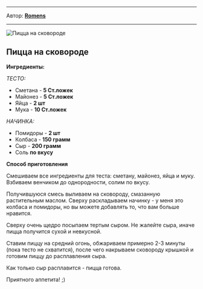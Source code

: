 ----------
Автор: **[Romens](https://github.com/Romens)**

----------

![Пицца на сковороде](https://github.com/Romens/CookBook/tree/master/CookBook/%D0%92%D1%8B%D0%BF%D0%B5%D1%87%D0%BA%D0%B0/_image/pizza_na_scovorode.jpg)

## Пицца на сковороде ##
**Ингредиенты:**

*ТЕСТО:*

- Сметана - **5 Ст.ложек**
- Майонез - **5 Ст.ложек**
- Яйца - **2 шт**
- Мука - **10 Ст.ложек**

*НАЧИНКА:*

- Помидоры - **2 шт**
- Колбаса - **150 грамм**
- Сыр - **200 грамм**
- Соль **по вкусу**

**Способ приготовления**

Смешиваем все ингредиенты для теста: сметану, майонез, яйца и муку. Взбиваем венчиком до однородности, солим по вкусу.

Получившуюся смесь выливаем на сковороду, смазанную растительным маслом. Сверху раскладываем начинку - у меня это колбаса и помидоры, но вы можете добавлять то, что вам больше нравится.

Сверху очень щедро посыпаем тертым сыром. Не жалейте сыра, иначе пицца получится сухой и невкусной.

Ставим пиццу на средний огонь, обжариваем примерно 2-3 минуты (пока тесто не схватится), после чего накрываем сковороду крышкой и готовим пиццу до расплавления сыра.

Как только сыр расплавится - пицца готова.

Приятного аппетита! ;)